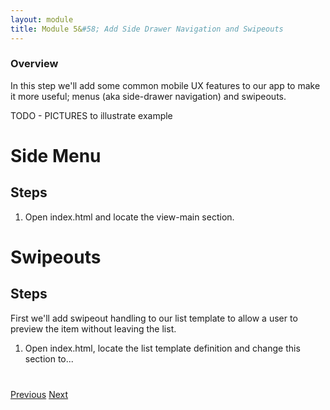```yaml
---
layout: module
title: Module 5&#58; Add Side Drawer Navigation and Swipeouts
---
```


### Overview
In this step we'll add some common mobile UX features to our app to make it more useful; menus (aka side-drawer navigation) and swipeouts.  
 
 TODO - PICTURES to illustrate example
 
# Side Menu 
## Steps

1. Open index.html and locate the view-main section.  

# Swipeouts
## Steps
First we'll add swipeout handling to our list template to allow a user to preview the item without leaving the list. 

1. Open index.html, locate the list template definition and change this section to...   

<div class="row" style="margin-top:40px;">
<div class="col-sm-12">
<a href="module4.html" class="btn btn-default"><i class="glyphicon glyphicon-chevron-left"></i> Previous</a>
<a href="module6.html" class="btn btn-default pull-right">Next <i class="glyphicon
glyphicon-chevron-right"></i></a>
</div>
</div>
